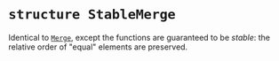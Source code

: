 # `structure StableMerge`

Identical to [`Merge`](Merge.md), except the functions are guaranteed
to be *stable*: the relative order of "equal" elements are preserved.
